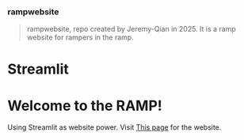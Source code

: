 ### rampwebsite

> rampwebsite, repo created by Jeremy-Qian in 2025.
> It is a ramp website for rampers in the ramp.

# Streamlit
# Welcome to the RAMP!
Using Streamlit as website power.
Visit [This page](https://ramper.streamlit.app) for the website.
